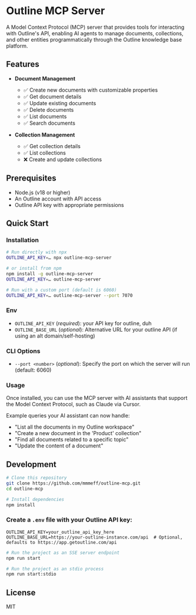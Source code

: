 # Outline MCP Server

A Model Context Protocol (MCP) server that provides tools for interacting with Outline's API, enabling AI agents to manage documents, collections, and other entities programmatically through the Outline knowledge base platform.

## Features

- **Document Management**
  - ✅ Create new documents with customizable properties
  - ✅ Get document details
  - ✅ Update existing documents
  - ✅ Delete documents
  - ✅ List documents
  - ✅ Search documents

- **Collection Management**
  - ✅ Get collection details
  - ✅ List collections
  - ❌ Create and update collections

## Prerequisites

- Node.js (v18 or higher)
- An Outline account with API access
- Outline API key with appropriate permissions

## Quick Start

### Installation

```bash
# Run directly with npx
OUTLINE_API_KEY=… npx outline-mcp-server

# or install from npm
npm install -g outline-mcp-server
OUTLINE_API_KEY=… outline-mcp-server

# Run with a custom port (default is 6060)
OUTLINE_API_KEY=… outline-mcp-server --port 7070
```

### Env
- `OUTLINE_API_KEY` (*required*): your API key for outline, duh
- `OUTLINE_BASE_URL` (*optional*): Alternative URL for your outline API (if using an alt domain/self-hosting)

### CLI Options
- `--port <number>` (*optional*): Specify the port on which the server will run (default: 6060)

### Usage

Once installed, you can use the MCP server with AI assistants that support the Model Context Protocol, such as Claude via Cursor.

Example queries your AI assistant can now handle:

- "List all the documents in my Outline workspace"
- "Create a new document in the 'Product' collection"
- "Find all documents related to a specific topic"
- "Update the content of a document"

## Development

```bash
# Clone this repository
git clone https://github.com/mmmeff/outline-mcp.git
cd outline-mcp

# Install dependencies
npm install
```

### Create a `.env` file with your Outline API key:

```
OUTLINE_API_KEY=your_outline_api_key_here
OUTLINE_BASE_URL=https://your-outline-instance.com/api  # Optional, defaults to https://app.getoutline.com/api
```

```bash
# Run the project as an SSE server endpoint 
npm run start

# Run the project as an stdio process
npm run start:stdio
```

## License

MIT 
